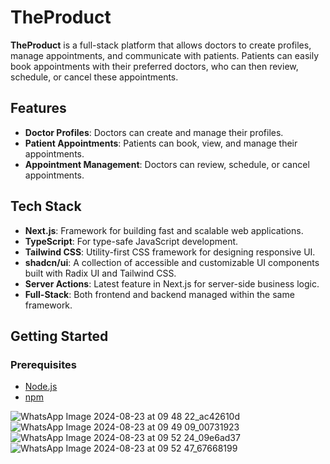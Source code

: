 # TheProduct

**TheProduct** is a full-stack platform that allows doctors to create profiles, manage appointments, and communicate with patients. Patients can easily book appointments with their preferred doctors, who can then review, schedule, or cancel these appointments.

## Features

- **Doctor Profiles**: Doctors can create and manage their profiles.
- **Patient Appointments**: Patients can book, view, and manage their appointments.
- **Appointment Management**: Doctors can review, schedule, or cancel appointments.

## Tech Stack

- **Next.js**: Framework for building fast and scalable web applications.
- **TypeScript**: For type-safe JavaScript development.
- **Tailwind CSS**: Utility-first CSS framework for designing responsive UI.
- **shadcn/ui**: A collection of accessible and customizable UI components built with Radix UI and Tailwind CSS.
- **Server Actions**: Latest feature in Next.js for server-side business logic.
- **Full-Stack**: Both frontend and backend managed within the same framework.

## Getting Started

### Prerequisites

- [Node.js](https://nodejs.org/)
- [npm](https://www.npmjs.com/)

 

![WhatsApp Image 2024-08-23 at 09 48 22_ac42610d](https://github.com/user-attachments/assets/7fbf2fcf-3a7a-4136-8b60-f8173eb9415d)
![WhatsApp Image 2024-08-23 at 09 49 09_00731923](https://github.com/user-attachments/assets/0f2d024c-f75b-48d6-9f74-2dd91233b49f)
![WhatsApp Image 2024-08-23 at 09 52 24_09e6ad37](https://github.com/user-attachments/assets/daecb958-3581-4d4a-ac5f-b964a7bf4e0c)
![WhatsApp Image 2024-08-23 at 09 52 47_67668199](https://github.com/user-attachments/assets/26a8fd5a-502a-482d-a580-6dcff269a3c5)
